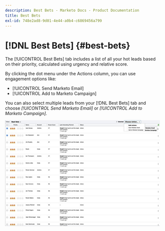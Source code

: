 ```yaml
---
description: Best Bets - Marketo Docs - Product Documentation
title: Best Bets
exl-id: 748e2ad8-9d01-4e44-a0b4-c6869456a799
---
```

# [!DNL Best Bets] {#best-bets}

The [!UICONTROL Best Bets] tab includes a list of all your hot leads based on their priority, calculated using urgency and relative score.

By clicking the dot menu under the Actions column, you can use engagement options like:
* [!UICONTROL Send Marketo Email]
* [!UICONTROL Add to Marketo Campaign]

You can also select multiple leads from your [!DNL Best Bets] tab and choose _[!UICONTROL Send Marketo Email]_ or _[!UICONTROL Add to Marketo Campaign]_.

![](assets/best-bets-1.png)
